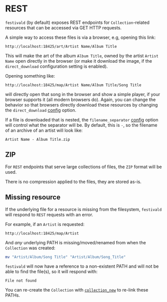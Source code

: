 # REST
`festivald` (by default) exposes REST endpoints for `Collection`-related resources that can be accessed via GET HTTP requests.

A simple way to access these files is via a browser, e.g, opening this link:

```http
http://localhost:18425/art/Artist Name/Album Title
```

This will make the art of the album `Album Title`, owned by the artist `Artist Name` open directly in the browser (or make it download the image, if the `direct_download` configuration setting is enabled).

Opening something like:

```http
http://localhost:18425/map/Artist Name/Album Title/Song Title
```

will directly open that song in the browser and show a simple player, if your browser supports it (all modern browsers do). Again, you can change the behavior so that browsers directly download these resources by changing the `direct_download` [config](config.md) option.

If a file is downloaded that is nested, the `filename_separator` [config](config.md) option will control what the separator will be. By default, this is ` - `, so the filename of an archive of an artist will look like:

```plaintext
Artist Name - Album Title.zip
```

## ZIP
For `REST` endpoints that serve large collections of files, the `ZIP` format will be used.

There is no compression applied to the files, they are stored as-is.

## Missing resource
If the underlying file for a resource is missing from the filesystem, `festivald` will respond to `REST` requests with an error.

For example, if an `Artist` is requested:
```http
http://localhost:18425/map/Artist
```
And _any_ underlying PATH is missing/moved/renamed from when the `Collection` was created:
```bash
mv "Artist/Album/Song Title" "Artist/Album/Song_Title"
```
`festivald` will now have a reference to a non-existent PATH and will not be able to find the file(s), so it will respond with:
```plaintext
File not found
```

You can re-create the `Collection` with [`collection_new`](json-rpc/collection/collection_new.md) to re-link these PATHs.
